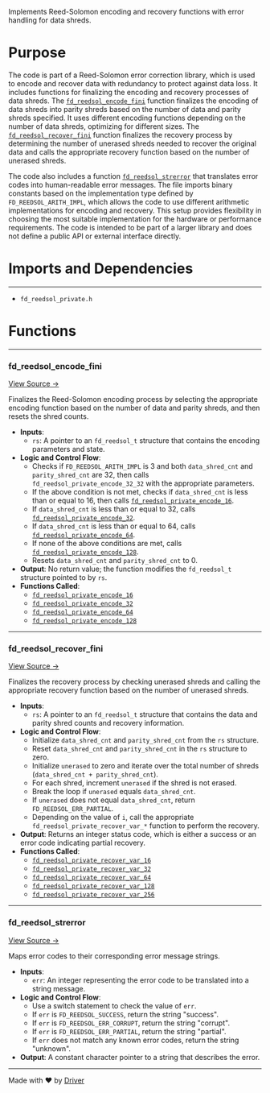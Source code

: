 <!--------------------------------------------------------------------------------->
<!-- IMPORTANT: This file is auto-generated by Driver (https://driver.ai). -------->
<!-- Manual edits may be overwritten on future commits. --------------------------->
<!--------------------------------------------------------------------------------->

Implements Reed-Solomon encoding and recovery functions with error handling for data shreds.

# Purpose
The code is part of a Reed-Solomon error correction library, which is used to encode and recover data with redundancy to protect against data loss. It includes functions for finalizing the encoding and recovery processes of data shreds. The [`fd_reedsol_encode_fini`](<#fd_reedsol_encode_fini>) function finalizes the encoding of data shreds into parity shreds based on the number of data and parity shreds specified. It uses different encoding functions depending on the number of data shreds, optimizing for different sizes. The [`fd_reedsol_recover_fini`](<#fd_reedsol_recover_fini>) function finalizes the recovery process by determining the number of unerased shreds needed to recover the original data and calls the appropriate recovery function based on the number of unerased shreds.

The code also includes a function [`fd_reedsol_strerror`](<#fd_reedsol_strerror>) that translates error codes into human-readable error messages. The file imports binary constants based on the implementation type defined by `FD_REEDSOL_ARITH_IMPL`, which allows the code to use different arithmetic implementations for encoding and recovery. This setup provides flexibility in choosing the most suitable implementation for the hardware or performance requirements. The code is intended to be part of a larger library and does not define a public API or external interface directly.
# Imports and Dependencies

---
- `fd_reedsol_private.h`


# Functions

---
### fd\_reedsol\_encode\_fini<!-- {{#callable:fd_reedsol_encode_fini}} -->
[View Source →](<../../../../../src/ballet/reedsol/fd_reedsol.c#L13>)

Finalizes the Reed-Solomon encoding process by selecting the appropriate encoding function based on the number of data and parity shreds, and then resets the shred counts.
- **Inputs**:
    - `rs`: A pointer to an `fd_reedsol_t` structure that contains the encoding parameters and state.
- **Logic and Control Flow**:
    - Checks if `FD_REEDSOL_ARITH_IMPL` is 3 and both `data_shred_cnt` and `parity_shred_cnt` are 32, then calls `fd_reedsol_private_encode_32_32` with the appropriate parameters.
    - If the above condition is not met, checks if `data_shred_cnt` is less than or equal to 16, then calls [`fd_reedsol_private_encode_16`](<fd_reedsol_encode_16.c.md#fd_reedsol_private_encode_16>).
    - If `data_shred_cnt` is less than or equal to 32, calls [`fd_reedsol_private_encode_32`](<fd_reedsol_encode_32.c.md#fd_reedsol_private_encode_32>).
    - If `data_shred_cnt` is less than or equal to 64, calls [`fd_reedsol_private_encode_64`](<fd_reedsol_encode_64.c.md#fd_reedsol_private_encode_64>).
    - If none of the above conditions are met, calls [`fd_reedsol_private_encode_128`](<fd_reedsol_encode_128.c.md#fd_reedsol_private_encode_128>).
    - Resets `data_shred_cnt` and `parity_shred_cnt` to 0.
- **Output**: No return value; the function modifies the `fd_reedsol_t` structure pointed to by `rs`.
- **Functions Called**:
    - [`fd_reedsol_private_encode_16`](<fd_reedsol_encode_16.c.md#fd_reedsol_private_encode_16>)
    - [`fd_reedsol_private_encode_32`](<fd_reedsol_encode_32.c.md#fd_reedsol_private_encode_32>)
    - [`fd_reedsol_private_encode_64`](<fd_reedsol_encode_64.c.md#fd_reedsol_private_encode_64>)
    - [`fd_reedsol_private_encode_128`](<fd_reedsol_encode_128.c.md#fd_reedsol_private_encode_128>)


---
### fd\_reedsol\_recover\_fini<!-- {{#callable:fd_reedsol_recover_fini}} -->
[View Source →](<../../../../../src/ballet/reedsol/fd_reedsol.c#L34>)

Finalizes the recovery process by checking unerased shreds and calling the appropriate recovery function based on the number of unerased shreds.
- **Inputs**:
    - ``rs``: A pointer to an `fd_reedsol_t` structure that contains the data and parity shred counts and recovery information.
- **Logic and Control Flow**:
    - Initialize `data_shred_cnt` and `parity_shred_cnt` from the `rs` structure.
    - Reset `data_shred_cnt` and `parity_shred_cnt` in the `rs` structure to zero.
    - Initialize `unerased` to zero and iterate over the total number of shreds (`data_shred_cnt + parity_shred_cnt`).
    - For each shred, increment `unerased` if the shred is not erased.
    - Break the loop if `unerased` equals `data_shred_cnt`.
    - If `unerased` does not equal `data_shred_cnt`, return `FD_REEDSOL_ERR_PARTIAL`.
    - Depending on the value of `i`, call the appropriate `fd_reedsol_private_recover_var_*` function to perform the recovery.
- **Output**: Returns an integer status code, which is either a success or an error code indicating partial recovery.
- **Functions Called**:
    - [`fd_reedsol_private_recover_var_16`](<fd_reedsol_recover_16.c.md#fd_reedsol_private_recover_var_16>)
    - [`fd_reedsol_private_recover_var_32`](<fd_reedsol_recover_32.c.md#fd_reedsol_private_recover_var_32>)
    - [`fd_reedsol_private_recover_var_64`](<fd_reedsol_recover_64.c.md#fd_reedsol_private_recover_var_64>)
    - [`fd_reedsol_private_recover_var_128`](<fd_reedsol_recover_128.c.md#fd_reedsol_private_recover_var_128>)
    - [`fd_reedsol_private_recover_var_256`](<fd_reedsol_recover_256.c.md#fd_reedsol_private_recover_var_256>)


---
### fd\_reedsol\_strerror<!-- {{#callable:fd_reedsol_strerror}} -->
[View Source →](<../../../../../src/ballet/reedsol/fd_reedsol.c#L79>)

Maps error codes to their corresponding error message strings.
- **Inputs**:
    - `err`: An integer representing the error code to be translated into a string message.
- **Logic and Control Flow**:
    - Use a switch statement to check the value of `err`.
    - If `err` is `FD_REEDSOL_SUCCESS`, return the string "success".
    - If `err` is `FD_REEDSOL_ERR_CORRUPT`, return the string "corrupt".
    - If `err` is `FD_REEDSOL_ERR_PARTIAL`, return the string "partial".
    - If `err` does not match any known error codes, return the string "unknown".
- **Output**: A constant character pointer to a string that describes the error.



---
Made with ❤️ by [Driver](https://www.driver.ai/)